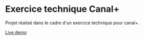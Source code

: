 # Exercice technique Canal+
Projet réalisé dans le cadre d'un exercice technique pour canal+. 

[Live demo](https://dev.tompastor.fr/movie-app/)
